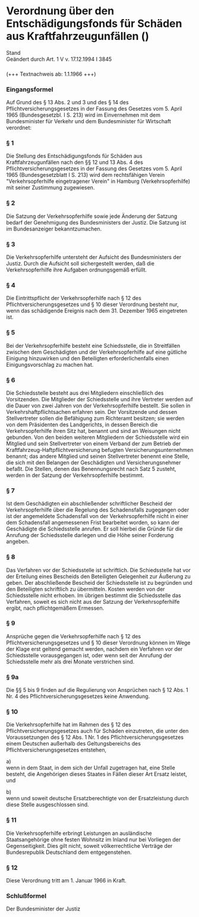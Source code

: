 Verordnung über den Entschädigungsfonds für Schäden aus Kraftfahrzeugunfällen ()
================================================================================

Stand  
Geändert durch Art. 1 V v. 17.12.1994 I 3845

### 

(+++ Textnachweis ab: 1.1.1966 +++)

### Eingangsformel

Auf Grund des § 13 Abs. 2 und 3 und des § 14 des Pflichtversicherungsgesetzes in der Fassung des Gesetzes vom 5. April 1965 (Bundesgesetzbl. I S. 213) wird im Einvernehmen mit dem Bundesminister für Verkehr und dem Bundesminister für Wirtschaft verordnet:

### § 1

Die Stellung des Entschädigungsfonds für Schäden aus Kraftfahrzeugunfällen nach den §§ 12 und 13 Abs. 4 des Pflichtversicherungsgesetzes in der Fassung des Gesetzes vom 5. April 1965 (Bundesgesetzblatt I S. 213) wird dem rechtsfähigen Verein "Verkehrsopferhilfe eingetragener Verein" in Hamburg (Verkehrsopferhilfe) mit seiner Zustimmung zugewiesen.

### § 2

Die Satzung der Verkehrsopferhilfe sowie jede Änderung der Satzung bedarf der Genehmigung des Bundesministers der Justiz. Die Satzung ist im Bundesanzeiger bekanntzumachen.

### § 3

Die Verkehrsopferhilfe untersteht der Aufsicht des Bundesministers der Justiz. Durch die Aufsicht soll sichergestellt werden, daß die Verkehrsopferhilfe ihre Aufgaben ordnungsgemäß erfüllt.

### § 4

Die Eintrittspflicht der Verkehrsopferhilfe nach § 12 des Pflichtversicherungsgesetzes und § 10 dieser Verordnung besteht nur, wenn das schädigende Ereignis nach dem 31. Dezember 1965 eingetreten ist.

### § 5

Bei der Verkehrsopferhilfe besteht eine Schiedsstelle, die in Streitfällen zwischen dem Geschädigten und der Verkehrsopferhilfe auf eine gütliche Einigung hinzuwirken und den Beteiligten erforderlichenfalls einen Einigungsvorschlag zu machen hat.

### § 6

Die Schiedsstelle besteht aus drei Mitgliedern einschließlich des Vorsitzenden. Die Mitglieder der Schiedsstelle und ihre Vertreter werden auf die Dauer von zwei Jahren von der Verkehrsopferhilfe bestellt. Sie sollen in Verkehrshaftpflichtsachen erfahren sein. Der Vorsitzende und dessen Stellvertreter sollen die Befähigung zum Richteramt besitzen; sie werden von dem Präsidenten des Landgerichts, in dessen Bereich die Verkehrsopferhilfe ihren Sitz hat, benannt und sind an Weisungen nicht gebunden. Von den beiden weiteren Mitgliedern der Schiedsstelle wird ein Mitglied und sein Stellvertreter von einem Verband der zum Betrieb der Kraftfahrzeug-Haftpflichtversicherung befugten Versicherungsunternehmen benannt; das andere Mitglied und seinen Stellvertreter benennt eine Stelle, die sich mit den Belangen der Geschädigten und Versicherungsnehmer befaßt. Die Stellen, denen das Benennungsrecht nach Satz 5 zusteht, werden in der Satzung der Verkehrsopferhilfe bestimmt.

### § 7

Ist dem Geschädigten ein abschließender schriftlicher Bescheid der Verkehrsopferhilfe über die Regelung des Schadensfalls zugegangen oder ist der angemeldete Schadensfall von der Verkehrsopferhilfe nicht in einer dem Schadensfall angemessenen Frist bearbeitet worden, so kann der Geschädigte die Schiedsstelle anrufen. Er soll hierbei die Gründe für die Anrufung der Schiedsstelle darlegen und die Höhe seiner Forderung angeben.

### § 8

Das Verfahren vor der Schiedsstelle ist schriftlich. Die Schiedsstelle hat vor der Erteilung eines Bescheids den Beteiligten Gelegenheit zur Äußerung zu geben. Der abschließende Bescheid der Schiedsstelle ist zu begründen und den Beteiligten schriftlich zu übermitteln. Kosten werden von der Schiedsstelle nicht erhoben. Im übrigen bestimmt die Schiedsstelle das Verfahren, soweit es sich nicht aus der Satzung der Verkehrsopferhilfe ergibt, nach pflichtgemäßem Ermessen.

### § 9

Ansprüche gegen die Verkehrsopferhilfe nach § 12 des Pflichtversicherungsgesetzes und § 10 dieser Verordnung können im Wege der Klage erst geltend gemacht werden, nachdem ein Verfahren vor der Schiedsstelle vorausgegangen ist, oder wenn seit der Anrufung der Schiedsstelle mehr als drei Monate verstrichen sind.

### § 9a

Die §§ 5 bis 9 finden auf die Regulierung von Ansprüchen nach § 12 Abs. 1 Nr. 4 des Pflichtversicherungsgesetzes keine Anwendung.

### § 10

Die Verkehrsopferhilfe hat im Rahmen des § 12 des Pflichtversicherungsgesetzes auch für Schäden einzutreten, die unter den Voraussetzungen des § 12 Abs. 1 Nr. 1 des Pflichtversicherungsgesetzes einem Deutschen außerhalb des Geltungsbereichs des Pflichtversicherungsgesetzes entstehen,

a)  
wenn in dem Staat, in dem sich der Unfall zugetragen hat, eine Stelle besteht, die Angehörigen dieses Staates in Fällen dieser Art Ersatz leistet, und

b)  
wenn und soweit deutsche Ersatzberechtigte von der Ersatzleistung durch diese Stelle ausgeschlossen sind.

### § 11

Die Verkehrsopferhilfe erbringt Leistungen an ausländische Staatsangehörige ohne festen Wohnsitz im Inland nur bei Vorliegen der Gegenseitigkeit. Dies gilt nicht, soweit völkerrechtliche Verträge der Bundesrepublik Deutschland dem entgegenstehen.

### § 12

Diese Verordnung tritt am 1. Januar 1966 in Kraft.

### Schlußformel

Der Bundesminister der Justiz
